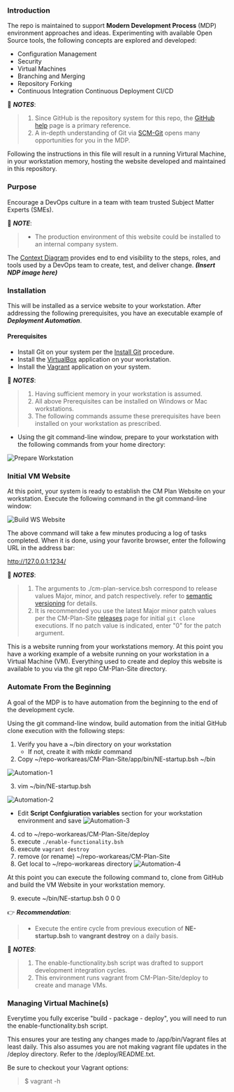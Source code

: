 ### Introduction

The repo is maintained to support **Modern Development Process** (MDP) environment approaches and ideas. Experimenting with available Open Source tools, the following concepts are explored and developed:

- Configuration Management
- Security
- Virtual Machines
- Branching and Merging
- Repository Forking
- Continuous Integration Continuous Deployment CI/CD

:notebook: ***NOTES***:

  > 1. Since GitHub is the repository system for this repo, the [GitHub help](https://help.github.com/) page is a primary reference.
  > 2. A in-depth understanding of Git via [SCM-Git](https://git-scm.com/) opens many opportunities for you in the MDP.

Following the instructions in this file will result in a running Virtural Machine, in your workstation memory, hosting the website developed and maintained in this repository.
 
### Purpose

Encourage a DevOps culture in a team with team trusted Subject Matter Experts (SMEs).

  :notebook: ***NOTE***:
  
   > - The production environment of this website could be installed to an internal company system.

The [Context Diagram](/app/site/teamTools/EMM-CM-ContextDiagram.pdf) provides end to end visibility to the steps, roles, and tools used by a DevOps team to create, test, and deliver change. ***(Insert NDP image here)***

### Installation

This will be installed as a service website to your workstation. After addressing the following prerequisites, you have an executable example of _**Deployment Automation**_.

#### Prerequisites

* Install Git on your system per the [Install Git](/app/site/newstuff/GitInstallationProcedure.adoc) procedure.
* Install the [VirtualBox](https://www.virtualbox.org/) application on your workstation.
* Install the [Vagrant](https://www.vagrantup.com/) application on your system.

:notebook: ***NOTES***:

 > 1. Having sufficient memory in your workstation is assumed.
 > 2. All above Prerequisites can be installed on Windows or Mac workstations.
 > 3. The following commands assume these prerequisites have been installed on your workstation as prescribed.

* Using the git command-line window, prepare to your workstation with the following commands from your home directory:

![Prepare Workstation](/images/prepare-ws.png)

### Initial VM Website

At this point, your system is ready to establish the CM Plan Website on your workstation. Execute the following command in the git command-line window:

![Build WS Website](/images/build-ws-website-vm.png)

The above command will take a few minutes producing a log of tasks completed. When it is done, using your favorite browser, enter the following URL in the address bar:

http://127.0.0.1:1234/

:notebook: ***NOTES***:

> 1. The arguments to ./cm-plan-service.bsh correspond to release values Major, minor, and patch respectively. refer to [semantic versioning](http://semver.org/) for details.
> 2. It is recommended you use the latest Major minor patch values per the CM-Plan-Site [releases](https://github.com/cmguy/CM-Plan-Site/releases) page for initial `git clone` executions. If no patch value is indicated, enter "0" for the patch argument.

This is a website running from your workstations memory. At this point you have a working example of a website running on your workstation in a Virtual Machine (VM). Everything used to create and deploy this website is available to you via the git repo CM-Plan-Site directory.

### Automate From the Beginning

A goal of the MDP is to have automation from the beginning to the end of the development cycle.

Using the git command-line window, build automation from the initial GitHub clone execution with the following steps:
1. Verify you have a ~/bin directory on your workstation
   - If not, create it with mkdir command
2. Copy ~/repo-workareas/CM-Plan-Site/app/bin/NE-startup.bsh ~/bin

![Automation-1](/images/auto-steps-1-2.png)

3. vim ~/bin/NE-startup.bsh

![Automation-2](/images/vim-startup.png)
   - Edit **Script Confgiuration variables** section for your workstation environment and save
![Automation-3](/images/edit-startup.png)
4. cd to ~/repo-workareas/CM-Plan-Site/deploy
5. execute `./enable-functionality.bsh`
6. execute `vagrant destroy`
7. remove (or rename) ~/repo-workareas/CM-Plan-Site
8. Get local to ~/repo-workareas directory
![Automation-4](/images/steps-4-thru-8.png)

At this point you can execute the following command to, clone from GitHub and build the VM Website in your workstation memory.

9. execute ~/bin/NE-startup.bsh 0 0 0

:point_right: ***Recommendation***:

 > - Execute the entire cycle from previous execution of **NE-startup.bsh** to **vangrant destroy** on a daily basis.

:notebook: ***NOTES***:

 > 1. The enable-functionality.bsh script was drafted to support development integration cycles.
 > 2. This environment runs vagrant from CM-Plan-Site/deploy to create and manage VMs.
  
### Managing Virtual Machine(s)

Everytime you fully excerise "build - package - deploy", you will need to run the enable-functionality.bsh script.

This ensures your are testing any changes made to /app/bin/Vagrant files at least daily. This also assumes you are not making vagrant file updates in the /deploy directory. Refer to the /deploy/README.txt.

Be sure to checkout your Vagrant options:

 > $ vagrant -h
